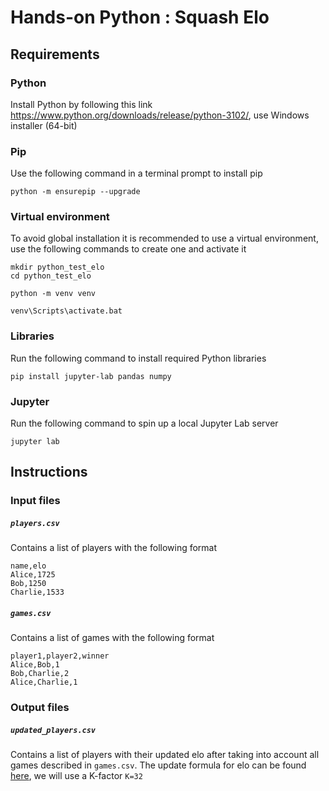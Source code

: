 # Hands-on Python :  Squash Elo

## Requirements

### Python
Install Python by following this link https://www.python.org/downloads/release/python-3102/, use Windows installer (64-bit)

### Pip
Use the following command in a terminal prompt to install pip

```
python -m ensurepip --upgrade
```

### Virtual environment
To avoid global installation it is recommended to use a virtual environment, use the following commands to create one and activate it
```
mkdir python_test_elo
cd python_test_elo
```
```
python -m venv venv
```
```
venv\Scripts\activate.bat
```

### Libraries
Run the following command to install required Python libraries
```
pip install jupyter-lab pandas numpy
```

### Jupyter
Run the following command to spin up a local Jupyter Lab server
```
jupyter lab
```

## Instructions

### Input files
##### `players.csv`
Contains a list of players with the following format
```csv
name,elo
Alice,1725
Bob,1250
Charlie,1533
```

##### `games.csv`
Contains a list of games with the following format
```csv
player1,player2,winner
Alice,Bob,1
Bob,Charlie,2
Alice,Charlie,1
```

### Output files
##### `updated_players.csv`
Contains a list of players with their updated elo after taking into account all games described in `games.csv`. The update formula for elo can be found [here](https://metinmediamath.wordpress.com/2013/11/27/how-to-calculate-the-elo-rating-including-example/), we will use a K-factor `K=32`
